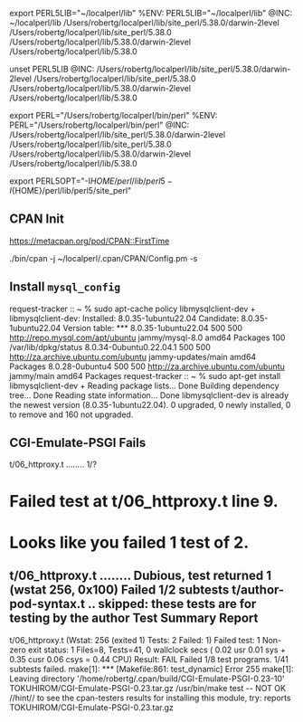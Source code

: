 export PERL5LIB="~/localperl/lib"
%ENV:
    PERL5LIB="~/localperl/lib"
  @INC:
    ~/localperl/lib
    /Users/robertg/localperl/lib/site_perl/5.38.0/darwin-2level
    /Users/robertg/localperl/lib/site_perl/5.38.0
    /Users/robertg/localperl/lib/5.38.0/darwin-2level
    /Users/robertg/localperl/lib/5.38.0

unset PERL5LIB
  @INC:
    /Users/robertg/localperl/lib/site_perl/5.38.0/darwin-2level
    /Users/robertg/localperl/lib/site_perl/5.38.0
    /Users/robertg/localperl/lib/5.38.0/darwin-2level
    /Users/robertg/localperl/lib/5.38.0

export PERL="/Users/robertg/localperl/bin/perl"
  %ENV:
    PERL="/Users/robertg/localperl/bin/perl"
  @INC:
    /Users/robertg/localperl/lib/site_perl/5.38.0/darwin-2level
    /Users/robertg/localperl/lib/site_perl/5.38.0
    /Users/robertg/localperl/lib/5.38.0/darwin-2level
    /Users/robertg/localperl/lib/5.38.0

export PERL5OPT="-I${HOME}/perl/lib/perl5 -I${HOME}/perl/lib/perl5/site_perl"

## CPAN Init

https://metacpan.org/pod/CPAN::FirstTime

./bin/cpan -j ~/localperl/.cpan/CPAN/Config.pm -s

## Install `mysql_config`
request-tracker :: ~ % sudo apt-cache policy libmysqlclient-dev
+
libmysqlclient-dev:
  Installed: 8.0.35-1ubuntu22.04
  Candidate: 8.0.35-1ubuntu22.04
  Version table:
 *** 8.0.35-1ubuntu22.04 500
        500 http://repo.mysql.com/apt/ubuntu jammy/mysql-8.0 amd64 Packages
        100 /var/lib/dpkg/status
     8.0.34-0ubuntu0.22.04.1 500
        500 http://za.archive.ubuntu.com/ubuntu jammy-updates/main amd64
Packages
     8.0.28-0ubuntu4 500
        500 http://za.archive.ubuntu.com/ubuntu jammy/main amd64 Packages
request-tracker :: ~ % sudo apt-get install libmysqlclient-dev
+
Reading package lists... Done
Building dependency tree... Done
Reading state information... Done
libmysqlclient-dev is already the newest version (8.0.35-1ubuntu22.04).
0 upgraded, 0 newly installed, 0 to remove and 160 not upgraded.

## CGI-Emulate-PSGI Fails

t/06_httproxy.t ........ 1/?
#   Failed test at t/06_httproxy.t line 9.
# Looks like you failed 1 test of 2.
t/06_httproxy.t ........ Dubious, test returned 1 (wstat 256, 0x100)
Failed 1/2 subtests
t/author-pod-syntax.t .. skipped: these tests are for testing by the author
Test Summary Report
-------------------
t/06_httproxy.t      (Wstat: 256 (exited 1) Tests: 2 Failed: 1)
  Failed test:  1
  Non-zero exit status: 1
Files=8, Tests=41,  0 wallclock secs ( 0.02 usr  0.01 sys +  0.35 cusr  0.06
csys =  0.44 CPU)
Result: FAIL
Failed 1/8 test programs. 1/41 subtests failed.
make[1]: *** [Makefile:861: test_dynamic] Error 255
make[1]: Leaving directory '/home/robertg/.cpan/build/CGI-Emulate-PSGI-0.23-10'
  TOKUHIROM/CGI-Emulate-PSGI-0.23.tar.gz
  /usr/bin/make test -- NOT OK
//hint// to see the cpan-testers results for installing this module, try:
  reports TOKUHIROM/CGI-Emulate-PSGI-0.23.tar.gz
